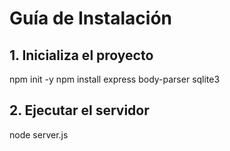 # Guía de Instalación

## 1. Inicializa el proyecto


npm init -y
npm install express body-parser sqlite3

## 2. Ejecutar el servidor

node server.js